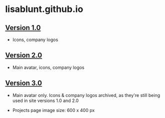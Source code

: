 # lisablunt.github.io

## [Version 1.0](http://lisablunt.github.io/archive/index-v1) 

* Icons, company logos

## [Version 2.0](http://lisablunt.github.io/archive/index-v2) 

* Main avatar, icons, company logos

## [Version 3.0](http://lisablunt.github.io/archive/index-v3) 

* Main avatar only. Icons & company logos archived, as they're still being used in site versions 1.0 and 2.0

* Projects page image size: 600 x 400 px
